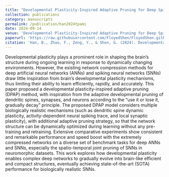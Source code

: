 ```yaml
---
title: "Developmental Plasticity-Inspired Adaptive Pruning for Deep Spiking and Artificial Neural Networks"
collection: publications
category: manuscripts
permalink: /publication/han2024tpami
date: 2024-09-14
venue: 'Developmental Plasticity-Inspired Adaptive Pruning for Deep Spiking and Artificial Neural Networks'
paperurl: 'https://raw.githubusercontent.com/FloyedShen/FloyedShen.github.io/master/files/han2024tpami.pdf'
citation: 'Han, B., Zhao, F., Zeng, Y., & Shen, G. (2024). Developmental plasticity-inspired adaptive pruning for deep spiking and artificial neural networks. IEEE Transactions on Pattern Analysis and Machine Intelligence.'
---
```


Developmental plasticity plays a prominent role in shaping the brain’s structure during ongoing learning in response to dynamically changing environments. However, the existing network compression methods for deep artificial neural networks (ANNs) and spiking neural networks (SNNs) draw little inspiration from brain’s developmental plasticity mechanisms, thus limiting their ability to learn efficiently, rapidly, and accurately. This paper proposed a developmental plasticity-inspired adaptive pruning (DPAP) method, with inspiration from the adaptive developmental pruning of dendritic spines, synapses, and neurons according to the “use it or lose it, gradually decay” principle. The proposed DPAP model considers multiple biologically realistic mechanisms (such as dendritic spine dynamic plasticity, activity-dependent neural spiking trace, and local synaptic plasticity), with additional adaptive pruning strategy, so that the network structure can be dynamically optimized during learning without any pre-training and retraining. Extensive comparative experiments show consistent and remarkable performance and speed boost with the extremely compressed networks on a diverse set of benchmark tasks for deep ANNs and SNNs, especially the spatio-temporal joint pruning of SNNs in neuromorphic datasets. This work explores how developmental plasticity enables complex deep networks to gradually evolve into brain-like efficient and compact structures, eventually achieving state-of-the-art (SOTA) performance for biologically realistic SNNs.
